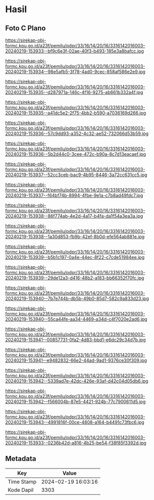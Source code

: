 # Hasil

## Foto C Plano

https://sirekap-obj-formc.kpu.go.id/a23f/pemilu/pdpr/33/16/14/20/16/3316142016003-20240219-153933--bf9c6e3f-02ae-40f3-b493-185e3a8bafcc.jpg

https://sirekap-obj-formc.kpu.go.id/a23f/pemilu/pdpr/33/16/14/20/16/3316142016003-20240219-153934--98e5afb5-3f78-4ad0-9cec-858af586e2e9.jpg

https://sirekap-obj-formc.kpu.go.id/a23f/pemilu/pdpr/33/16/14/20/16/3316142016003-20240219-153935--d287971a-146c-4f16-9275-ab661b332a4f.jpg

https://sirekap-obj-formc.kpu.go.id/a23f/pemilu/pdpr/33/16/14/20/16/3316142016003-20240219-153935--a41dc5e2-2f75-4bb2-b590-a7036169d266.jpg

https://sirekap-obj-formc.kpu.go.id/a23f/pemilu/pdpr/33/16/14/20/16/3316142016003-20240219-153936--57c9dd93-a352-4c32-ae52-732066d53b59.jpg

https://sirekap-obj-formc.kpu.go.id/a23f/pemilu/pdpr/33/16/14/20/16/3316142016003-20240219-153936--5b2d44c0-3cee-472c-b90a-8c7d13eacaef.jpg

https://sirekap-obj-formc.kpu.go.id/a23f/pemilu/pdpr/33/16/14/20/16/3316142016003-20240219-153937--52cc3ceb-bac9-4b95-8446-3a72cc631cc5.jpg

https://sirekap-obj-formc.kpu.go.id/a23f/pemilu/pdpr/33/16/14/20/16/3316142016003-20240219-153937--f64bf74b-8994-4fbe-9e1a-c7b8ad49fdc7.jpg

https://sirekap-obj-formc.kpu.go.id/a23f/pemilu/pdpr/33/16/14/20/16/3316142016003-20240219-153938--86f774ab-4e2d-4a17-b4fa-da1f54a3ea3a.jpg

https://sirekap-obj-formc.kpu.go.id/a23f/pemilu/pdpr/33/16/14/20/16/3316142016003-20240219-153938--1a30d853-fb9b-42ef-8b0d-efe564ab881e.jpg

https://sirekap-obj-formc.kpu.go.id/a23f/pemilu/pdpr/33/16/14/20/16/3316142016003-20240219-153939--b5b1c197-0a4e-44ec-8f22-c7cde51984ee.jpg

https://sirekap-obj-formc.kpu.go.id/a23f/pemilu/pdpr/33/16/14/20/16/3316142016003-20240219-153939--29de12a3-d416-48b2-a183-bb66352f70fc.jpg

https://sirekap-obj-formc.kpu.go.id/a23f/pemilu/pdpr/33/16/14/20/16/3316142016003-20240219-153940--7b7e744b-db5b-49b0-85d7-582c9a833d23.jpg

https://sirekap-obj-formc.kpu.go.id/a23f/pemilu/pdpr/33/16/14/20/16/3316142016003-20240219-153940--55ca44fe-aa34-4469-a34d-c4f7020e2ad6.jpg

https://sirekap-obj-formc.kpu.go.id/a23f/pemilu/pdpr/33/16/14/20/16/3316142016003-20240219-153941--00857731-0fa2-4d83-bbd1-e6dc29c34d7b.jpg

https://sirekap-obj-formc.kpu.go.id/a23f/pemilu/pdpr/33/16/14/20/16/3316142016003-20240219-153941--e9482832-66e2-44ad-9ad1-9376ce30f309.jpg

https://sirekap-obj-formc.kpu.go.id/a23f/pemilu/pdpr/33/16/14/20/16/3316142016003-20240219-153942--5339ad7e-42dc-426e-93af-d42c04d05db6.jpg

https://sirekap-obj-formc.kpu.go.id/a23f/pemilu/pdpr/33/16/14/20/16/3316142016003-20240219-153942--f566004b-87e5-4421-924b-77c7900611d5.jpg

https://sirekap-obj-formc.kpu.go.id/a23f/pemilu/pdpr/33/16/14/20/16/3316142016003-20240219-153943--4991816f-00ce-4808-a164-b4491c73fbc6.jpg

https://sirekap-obj-formc.kpu.go.id/a23f/pemilu/pdpr/33/16/14/20/16/3316142016003-20240219-153933--0236b42d-a816-4b25-be54-f38f85f3392d.jpg


## Metadata

| Key        | Value               |
| ---------- | ------------------- |
| Time Stamp | 2024-02-19 16:03:16 |
| Kode Dapil | 3303                |



